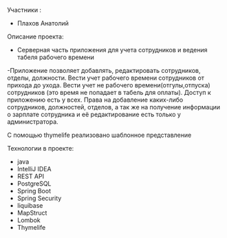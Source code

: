 Участники :
- Плахов Анатолий

Описание проекта: 
+ Серверная часть приложения для учета сотрудников и ведения табеля рабочего времени


-Приложение позволяет добавлять, редактировать сотрудников, отделы, должности. Вести учет рабочего времени
 сотрудников от прихода до ухода. Вести учет не рабочего времени(отгулы,отпуска) сотрудников (это время не 
попадает в табель для оплаты). Доступ к приложению есть у всех. Права на добавление каких-либо сотрудников, должностей, отделов, а так же на 
получение информации о зарплате сотрудника и её редактирование есть только у администратора.

С помощью thymelife реализовано шаблонное представление
  
Технологии в проекте:
+ java
+ IntelliJ IDEA
+ REST API
+ PostgreSQL
+ Spring Boot
+ Spring Security
+ liquibase
+ MapStruct
+ Lombok
+ Thymelife
